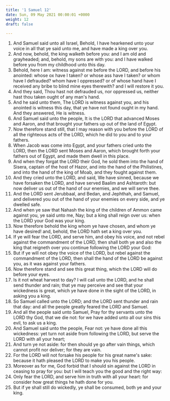 ```yaml
---
title: '1 Samuel 12'
date: Sun, 09 May 2021 00:00:01 +0000
weight: 12
draft: false
  
---
```


1. And Samuel said unto all Israel, Behold, I have hearkened unto your voice in all that ye said unto me, and have made a king over you.
2. And now, behold, the king walketh before you: and I am old and grayheaded; and, behold, my sons are with you: and I have walked before you from my childhood unto this day.
3. Behold, here I am: witness against me before the LORD, and before his anointed: whose ox have I taken? or whose ass have I taken? or whom have I defrauded? whom have I oppressed? or of whose hand have I received any bribe to blind mine eyes therewith? and I will restore it you.
4. And they said, Thou hast not defrauded us, nor oppressed us, neither hast thou taken ought of any man's hand.
5. And he said unto them, The LORD is witness against you, and his anointed is witness this day, that ye have not found ought in my hand. And they answered, He is witness.
6. And Samuel said unto the people, It is the LORD that advanced Moses and Aaron, and that brought your fathers up out of the land of Egypt.
7. Now therefore stand still, that I may reason with you before the LORD of all the righteous acts of the LORD, which he did to you and to your fathers.
8. When Jacob was come into Egypt, and your fathers cried unto the LORD, then the LORD sent Moses and Aaron, which brought forth your fathers out of Egypt, and made them dwell in this place.
9. And when they forgat the LORD their God, he sold them into the hand of Sisera, captain of the host of Hazor, and into the hand of the Philistines, and into the hand of the king of Moab, and they fought against them.
10. And they cried unto the LORD, and said, We have sinned, because we have forsaken the LORD, and have served Baalim and Ashtaroth: but now deliver us out of the hand of our enemies, and we will serve thee.
11. And the LORD sent Jerubbaal, and Bedan, and Jephthah, and Samuel, and delivered you out of the hand of your enemies on every side, and ye dwelled safe.
12. And when ye saw that Nahash the king of the children of Ammon came against you, ye said unto me, Nay; but a king shall reign over us: when the LORD your God was your king.
13. Now therefore behold the king whom ye have chosen, and whom ye have desired! and, behold, the LORD hath set a king over you.
14. If ye will fear the LORD, and serve him, and obey his voice, and not rebel against the commandment of the LORD, then shall both ye and also the king that reigneth over you continue following the LORD your God:
15. But if ye will not obey the voice of the LORD, but rebel against the commandment of the LORD, then shall the hand of the LORD be against you, as it was against your fathers.
16. Now therefore stand and see this great thing, which the LORD will do before your eyes.
17. Is it not wheat harvest to day? I will call unto the LORD, and he shall send thunder and rain; that ye may perceive and see that your wickedness is great, which ye have done in the sight of the LORD, in asking you a king.
18. So Samuel called unto the LORD; and the LORD sent thunder and rain that day: and all the people greatly feared the LORD and Samuel.
19. And all the people said unto Samuel, Pray for thy servants unto the LORD thy God, that we die not: for we have added unto all our sins this evil, to ask us a king.
20. And Samuel said unto the people, Fear not: ye have done all this wickedness: yet turn not aside from following the LORD, but serve the LORD with all your heart;
21. And turn ye not aside: for then should ye go after vain things, which cannot profit nor deliver; for they are vain.
22. For the LORD will not forsake his people for his great name's sake: because it hath pleased the LORD to make you his people.
23. Moreover as for me, God forbid that I should sin against the LORD in ceasing to pray for you: but I will teach you the good and the right way:
24. Only fear the LORD, and serve him in truth with all your heart: for consider how great things he hath done for you.
25. But if ye shall still do wickedly, ye shall be consumed, both ye and your king.
